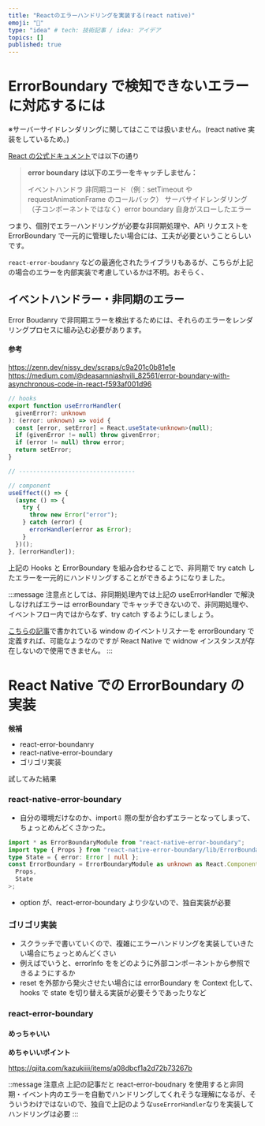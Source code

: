 ```yaml
---
title: "Reactのエラーハンドリングを実装する(react native)"
emoji: "🕌"
type: "idea" # tech: 技術記事 / idea: アイデア
topics: []
published: true
---
```


# ErrorBoundary で検知できないエラーに対応するには

※サーバーサイドレンダリングに関してはここでは扱いません。(react native 実装をしているため。)

[React の公式ドキュメント](https://ja.legacy.reactjs.org/docs/error-boundaries.html)では以下の通り

> **error boundary は以下のエラーをキャッチしません：**
>
> イベントハンドラ
> 非同期コード（例：setTimeout や requestAnimationFrame のコールバック）
> サーバサイドレンダリング
> （子コンポーネントではなく）error boundary 自身がスローしたエラー

つまり、個別でエラーハンドリングが必要な非同期処理や、APi リクエストを ErrorBoundary で一元的に管理したい場合には、工夫が必要ということらしいです。

`react-error-boudanry` などの最適化されたライブラリもあるが、こちらが上記の場合のエラーを内部実装で考慮しているかは不明。おそらく、

## イベントハンドラー・非同期のエラー

Error Boudanry で非同期エラーを検出するためには、それらのエラーをレンダリングプロセスに組み込む必要があります。

#### 参考

https://zenn.dev/nissy_dev/scraps/c9a201c0b81e1e
https://medium.com/@deasamniashvili_82561/error-boundary-with-asynchronous-code-in-react-f593af001d96

```typescript
// hooks
export function useErrorHandler(
  givenError?: unknown
): (error: unknown) => void {
  const [error, setError] = React.useState<unknown>(null);
  if (givenError != null) throw givenError;
  if (error != null) throw error;
  return setError;
}

// ---------------------------------

// component
useEffect(() => {
  (async () => {
    try {
      throw new Error("error");
    } catch (error) {
      errorHandler(error as Error);
    }
  })();
}, [errorHandler]);
```

上記の Hooks と ErrorBoundary を組み合わせることで、非同期で try catch したエラーを一元的にハンドリングすることができるようになりました。

:::message
注意点としては、非同期処理内では上記の useErrorHandler で解決しなければエラーは errorBoundary でキャッチできないので、非同期処理や、イベントフロー内ではからなず、try catch するようにしましょう。

[こちらの記事](https://www.asobou.co.jp/blog/web/error-boundary)で書かれている window のイベントリスナーを errorBoundary で定義すれば、可能なようなのですが React Native で widnow インスタンスが存在しないので使用できません。
:::

# React Native での ErrorBoundary の実装

**候補**

- react-error-boundanry
- react-native-error-boundary
- ゴリゴリ実装

試してみた結果

### react-native-error-boundary

- 自分の環境だけなのか、import⇩ 際の型が合わずエラーとなってしまって、ちょっとめんどくさかった。

```typescript
import * as ErrorBoundaryModule from "react-native-error-boundary";
import type { Props } from "react-native-error-boundary/lib/ErrorBoundary";
type State = { error: Error | null };
const ErrorBoundary = ErrorBoundaryModule as unknown as React.Component<
  Props,
  State
>;
```

- option が、react-error-boundary より少ないので、独自実装が必要

### ゴリゴリ実装

- スクラッチで書いていくので、複雑にエラーハンドリングを実装していきたい場合にちょっとめんどくさい
- 例えばでいうと、errorInfo ををどのように外部コンポーネントから参照できるようにするか
- reset を外部から発火させたい場合には errorBoundary を Context 化して、hooks で state を切り替える実装が必要そうであったりなど

### react-error-boundary

#### めっちゃいい

**めちゃいいポイント**

https://qiita.com/kazukiiii/items/a08dbcf1a2d72b73267b

::message
注意点
上記の記事だと react-error-boudnary を使用すると非同期・イベント内のエラーを自動でハンドリングしてくれそうな理解になるが、そういうわけではないので、独自で上記のような`useErrorHandler`なりを実装してハンドリングは必要
:::
